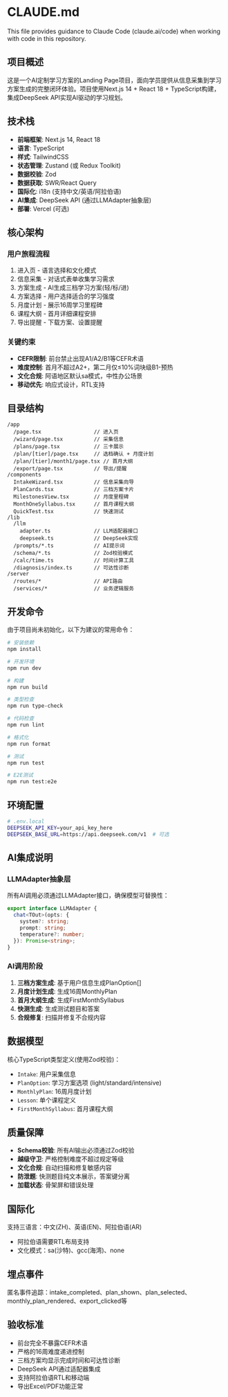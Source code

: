 # CLAUDE.md

This file provides guidance to Claude Code (claude.ai/code) when working with code in this repository.

## 项目概述

这是一个AI定制学习方案的Landing Page项目，面向学员提供从信息采集到学习方案生成的完整闭环体验。项目使用Next.js 14 + React 18 + TypeScript构建，集成DeepSeek API实现AI驱动的学习规划。

## 技术栈

- **前端框架**: Next.js 14, React 18
- **语言**: TypeScript
- **样式**: TailwindCSS
- **状态管理**: Zustand (或 Redux Toolkit)
- **数据校验**: Zod
- **数据获取**: SWR/React Query
- **国际化**: i18n (支持中文/英语/阿拉伯语)
- **AI集成**: DeepSeek API (通过LLMAdapter抽象层)
- **部署**: Vercel (可选)

## 核心架构

### 用户旅程流程
1. 进入页 - 语言选择和文化模式
2. 信息采集 - 对话式表单收集学习需求
3. 方案生成 - AI生成三档学习方案(轻/标/进)
4. 方案选择 - 用户选择适合的学习强度
5. 月度计划 - 展示16周学习里程碑
6. 课程大纲 - 首月详细课程安排
7. 导出提醒 - 下载方案、设置提醒

### 关键约束
- **CEFR限制**: 前台禁止出现A1/A2/B1等CEFR术语
- **难度控制**: 首月不超过A2+，第二月仅≤10%词块级B1-预热
- **文化合规**: 阿语地区默认sa模式，中性办公场景
- **移动优先**: 响应式设计，RTL支持

## 目录结构

```
/app
  /page.tsx                 // 进入页
  /wizard/page.tsx          // 采集信息
  /plans/page.tsx           // 三卡展示
  /plan/[tier]/page.tsx     // 选档确认 + 月度计划
  /plan/[tier]/month1/page.tsx // 首月大纲
  /export/page.tsx          // 导出/提醒
/components
  IntakeWizard.tsx          // 信息采集向导
  PlanCards.tsx             // 三档方案卡片
  MilestonesView.tsx        // 月度里程碑
  MonthOneSyllabus.tsx      // 首月课程大纲
  QuickTest.tsx             // 快速测试
/lib
  /llm
    adapter.ts              // LLM适配器接口
    deepseek.ts             // DeepSeek实现
  /prompts/*.ts             // AI提示词
  /schema/*.ts              // Zod校验模式
  /calc/time.ts             // 时间计算工具
  /diagnosis/index.ts       // 可达性诊断
/server
  /routes/*                 // API路由
  /services/*               // 业务逻辑服务
```

## 开发命令

由于项目尚未初始化，以下为建议的常用命令：

```bash
# 安装依赖
npm install

# 开发环境
npm run dev

# 构建
npm run build

# 类型检查
npm run type-check

# 代码检查
npm run lint

# 格式化
npm run format

# 测试
npm run test

# E2E测试
npm run test:e2e
```

## 环境配置

```bash
# .env.local
DEEPSEEK_API_KEY=your_api_key_here
DEEPSEEK_BASE_URL=https://api.deepseek.com/v1  # 可选
```

## AI集成说明

### LLMAdapter抽象层
所有AI调用必须通过LLMAdapter接口，确保模型可替换性：

```typescript
export interface LLMAdapter {
  chat<TOut>(opts: {
    system?: string;
    prompt: string;
    temperature?: number;
  }): Promise<string>;
}
```

### AI调用阶段
1. **三档方案生成**: 基于用户信息生成PlanOption[]
2. **月度计划生成**: 生成16周MonthlyPlan
3. **首月大纲生成**: 生成FirstMonthSyllabus
4. **快测生成**: 生成测试题目和答案
5. **合规修复**: 扫描并修复不合规内容

## 数据模型

核心TypeScript类型定义(使用Zod校验)：

- `Intake`: 用户采集信息
- `PlanOption`: 学习方案选项 (light/standard/intensive)
- `MonthlyPlan`: 16周月度计划
- `Lesson`: 单个课程定义
- `FirstMonthSyllabus`: 首月课程大纲

## 质量保障

- **Schema校验**: 所有AI输出必须通过Zod校验
- **越级守卫**: 严格控制难度不超过规定等级
- **文化合规**: 自动扫描和修复敏感内容
- **防泄题**: 快测题目纯文本展示，答案键分离
- **加载状态**: 骨架屏和错误处理

## 国际化

支持三语言：中文(ZH)、英语(EN)、阿拉伯语(AR)
- 阿拉伯语需要RTL布局支持
- 文化模式：sa(沙特)、gcc(海湾)、none

## 埋点事件

匿名事件追踪：intake_completed、plan_shown、plan_selected、monthly_plan_rendered、export_clicked等

## 验收标准

- 前台完全不暴露CEFR术语
- 严格的16周难度递进控制
- 三档方案均显示完成时间和可达性诊断
- DeepSeek API通过适配器集成
- 支持阿拉伯语RTL和移动端
- 导出Excel/PDF功能正常